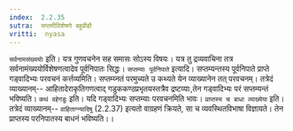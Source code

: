 ```yaml
---
index:  2.2.35
sutra:  सप्तमीविशेषणे बहुव्रीहौ
vritti:  nyasa
---
```


`सर्वनामसंख्ययोः` इति। यत्र गुणवचनेन सह समासः सोऽस्य विषयः। यत्र तु द्रव्यवाचिना तत्र सर्वनामंख्ययोर्विशेषणत्वादेव पूर्वनिपातः सिद्धः।
`सप्तम्याः पूर्वनिपाते` इत्यादि। सप्तम्यन्तस्य पूर्वनिपाते प्राप्ते गड्वादिभ्यः परवचनं कर्त्तव्यमिति। सप्तम्य्नतं परमुच्यते उ कथ्यते येन व्याख्यानेन तत् परवचनम्। तत्रेदं व्याख्यानम्-- आहितादेराकृतिगणत्वाद् गडुककण्ठप्रभृतयस्तत्रैव द्रष्टव्याः,तेन गड्वादिभ्यः परं सप्तम्यन्तं भविष्यति। `कथं वहेगडुः` इति। यदि गड्वादिभ्यः सप्तम्याः परवचनमिति भावः। `प्राप्तस्य च बाधा व्याख्येया` इति। तत्रेदं व्याख्यानम्-- `वाहिताग्न्यादिषु` (2.2.37) इत्यतो वाग्रहणं क्रियते, सा च व्यवस्थितविभाषा विज्ञायते। तेन प्राप्तस्य परनिपातस्य बाधनं भविष्यति।।

